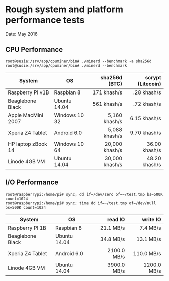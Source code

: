# Rough system and platform performance tests

Date: May 2016

## CPU Performance

```
root@susie:/srv/app/cpuminer/bin# ./minerd --benchmark -a sha256d
root@susie:/srv/app/cpuminer/bin# ./minerd --benchmark
```

System             | OS            |  sha256d (BTC) | scrypt (Litecoin) |
-------------------|---------------|---------------:|------------------:|
Raspberry PI v1B   | Raspbian 8    |    171 khash/s |    .28 khash/s    |
Beaglebone Black   | Ubuntu 14.04  |    561 khash/s |    .72 khash/s    |
Apple MacMini 2007 | Windows 10 32 |  5,160 khash/s |   6.15 khash/s    |
Xperia Z4 Tablet   | Android 6.0   |  5,088 khash/s |   9.70 khash/s    |
HP laptop zBook 14 | Windows 10 64 | 20,000 khash/s |  36.00 khash/s    |
Linode 4GB VM      | Ubuntu 14.04  | 30,000 khash/s |  48.20 khash/s    |

## I/O Performance

```
root@raspberrypi:/home/pi# sync; dd if=/dev/zero of=~/test.tmp bs=500K count=1024
root@raspberrypi:/home/pi# sync; time dd if=~/test.tmp of=/dev/null bs=500K count=1024
```

System             | OS            | read IO     | write IO     |
-------------------|---------------|------------:|-------------:|
Raspberry PI 1B    | Raspbian 8    |   21.1 MB/s |     7.4 MB/s |
Beaglebone Black   | Ubuntu 14.04  |   34.8 MB/s |    13.1 MB/s |
Xperia Z4 Tablet   | Android 6.0   | 2100.0 MB/s |   110.0 MB/s |
Linode 4GB VM      | Ubuntu 14.04  | 3900.0 MB/s |  1200.0 MB/s |
